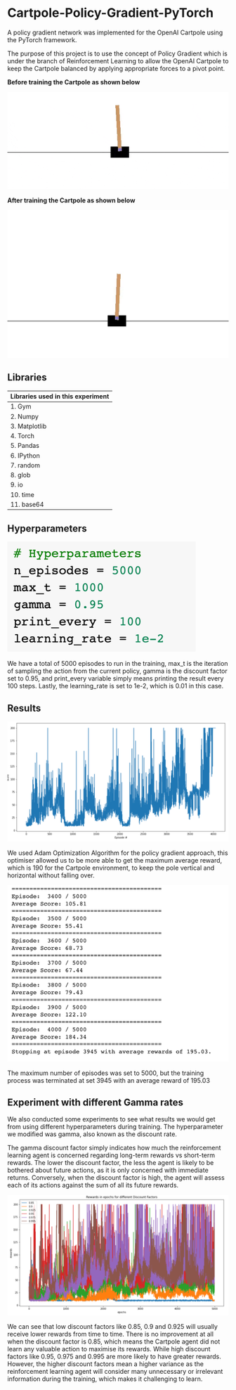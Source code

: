 # Cartpole-Policy-Gradient-PyTorch
A policy gradient network was implemented for the OpenAI Cartpole using the PyTorch framework.

The purpose of this project is to use the concept of Policy Gradient which is under the branch of Reinforcement Learning to allow the OpenAI Cartpole to keep the Cartpole balanced by applying appropriate forces to a pivot point.

**Before training the Cartpole as shown below**

![](https://github.com/harrisloi/Cartpole-Policy-Gradient-PyTorch/blob/main/Images/Untrained%20Cartpole.gif)

**After training the Cartpole as shown below**

![](https://github.com/harrisloi/Cartpole-Policy-Gradient-PyTorch/blob/main/Images/Trained%20Cartpole.gif)

## Libraries
| Libraries used in this experiment  |
| ------------- |
| 1. Gym | 
| 2. Numpy |
| 3. Matplotlib |
| 4. Torch |
| 5. Pandas |
| 6. IPython |
| 7. random |
| 8. glob |
| 9. io |
| 10. time |
| 11. base64 |

## Hyperparameters
![Hyperparameters for the policy gradient approach](https://github.com/harrisloi/Cartpole-Policy-Gradient-PyTorch/blob/main/Images/Hyperparameters.png) 

We have a total of 5000 episodes to run in the training, max_t is the iteration of sampling the action from the current policy, gamma is the discount factor set to 0.95, and print_every variable simply means printing the result every 100 steps. Lastly, the learning_rate is set to 1e-2, which is 0.01 in this case.

## Results

![](https://github.com/harrisloi/Cartpole-Policy-Gradient-PyTorch/blob/main/Images/Cartpole%20Result%20with%20Adam%20Optimiser.png) 


We used Adam Optimization Algorithm for the policy gradient approach, this optimiser allowed us to be more able to get the maximum average reward, which is 190 for the Cartpole environment, to keep the pole vertical and horizontal without falling over. 

![](https://github.com/harrisloi/Cartpole-Policy-Gradient-PyTorch/blob/main/Images/Result.png) 


The maximum number of episodes was set to 5000, but the training process was terminated at set 3945 with an average reward of 195.03

## Experiment with different Gamma rates

We also conducted some experiments to see what results we would get from using different hyperparameters during training. The hyperparameter we modified was gamma, also known as the discount rate.

The gamma discount factor simply indicates how much the reinforcement learning agent is concerned regarding long-term rewards vs short-term rewards. The lower the discount factor, the less the agent is likely to be bothered about future actions, as it is only concerned with immediate returns. Conversely, when the discount factor is high, the agent will assess each of its actions against the sum of all its future rewards.

![](https://github.com/harrisloi/Cartpole-Policy-Gradient-PyTorch/blob/main/Images/Rewards%20in%20epochs%20for%20different%20Discount%20Factors.png) 

We can see that low discount factors like 0.85, 0.9 and 0.925 will usually receive lower rewards from time to time. There is no improvement at all when the discount factor is 0.85, which means the Cartpole agent did not learn any valuable action to maximise its rewards. While high discount factors like 0.95, 0.975 and 0.995 are more likely to have greater rewards. However, the higher discount factors mean a higher variance as the reinforcement learning agent will consider many unnecessary or irrelevant information during the training, which makes it challenging to learn.
